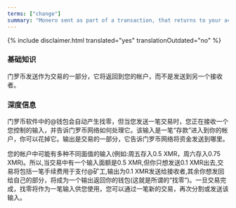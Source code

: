 ```yaml
---
terms: ["change"]
summary: "Monero sent as part of a transaction, that returns to your account instead of going to another recipient"
---
```


{% include disclaimer.html translated="yes" translationOutdated="no" %}
### 基础知识

门罗币发送作为交易的一部分，它将返回到您的帐户，而不是发送到另一个接收者。

### 深度信息

门罗币软件中的@钱包会自动产生找零，但当您发送一笔交易时，您正在接收一个您控制的输入，并告诉门罗币网络如何处理它。该输入是一笔“存款”进入到你的帐户，你可以花掉它。输出是交易的一部分，它告诉门罗币网络将资金发送到哪里。


您的帐户中可能有多种不同面值的输入(例如:周五存入0.5 XMR，周六存入0.75 XMR)。所以,当交易中有一个输入面额是0.5 XMR,但你只想发送0.1 XMR出去,交易将包括一笔手续费用于支付@矿工,输出为0.1 XMR发送给接收者,其余你想发回给自己的部分，将成为一个输出返回你的钱包(这就是所谓的“找零”)。一旦交易完成，找零将作为一笔输入供您使用，您可以通过一笔新的交易，再次分割或发送该输入。
